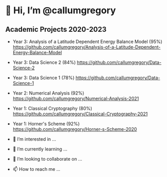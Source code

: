 # 👋 Hi, I’m @callumgregory

## Academic Projects 2020-2023

- Year 3: Analysis of a Latitude Dependent Energy Balance Model (95%) https://github.com/callumgregory/Analysis-of-a-Latitude-Dependent-Energy-Balance-Model
- Year 3: Data Science 2 (84%) https://github.com/callumgregory/Data-Science-2
- Year 3: Data Science 1 (78%) https://github.com/callumgregory/Data-Science-1
- Year 2: Numerical Analysis (92%) https://github.com/callumgregory/Numerical-Analysis-2021
- Year 1: Classical Cryptography (80%) https://github.com/callumgregory/Classical-Cryptography-2021
- Year 1: Horner's Scheme (92%) https://github.com/callumgregory/Horner-s-Scheme-2020

- 👀 I’m interested in ...
- 🌱 I’m currently learning ...
- 💞️ I’m looking to collaborate on ...
- 📫 How to reach me ...

<!---
callumgregory/callumgregory is a ✨ special ✨ repository because its `README.md` (this file) appears on your GitHub profile.
You can click the Preview link to take a look at your changes.
--->
